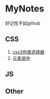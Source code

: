 # MyNotes

好记性不如github
## CSS
 1. [css3伪类选择器](https://github.com/moorain/moorain.github.io/blob/master/_posts/2018-04-22-css3%E4%BC%AA%E7%B1%BB%E9%80%89%E6%8B%A9%E5%99%A8.md) 
 2. [元素居中](https://github.com/moorain/moorain.github.io/blob/master/_posts/2017-08-12-%E5%85%83%E7%B4%A0%E5%B1%85%E4%B8%AD%E7%9A%84%E4%B8%80%E4%BA%9B%E5%A4%84%E7%90%86%E6%96%B9%E5%BC%8F.md)
 
 ## JS
 ## Other
